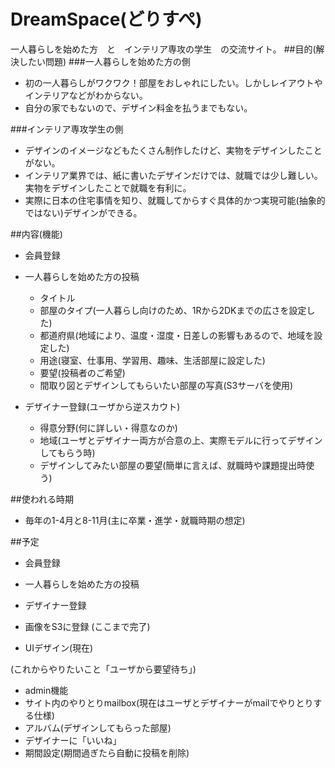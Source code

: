 # DreamSpace(どりすぺ)
一人暮らしを始めた方　と　インテリア専攻の学生　の交流サイト。
##目的(解決したい問題)
###一人暮らしを始めた方の側
  - 初の一人暮らしがワクワク！部屋をおしゃれにしたい。しかしレイアウトやインテリアなどがわからない。
  - 自分の家でもないので、デザイン料金を払うまでもない。

###インテリア専攻学生の側
  - デザインのイメージなどもたくさん制作したけど、実物をデザインしたことがない。
  - インテリア業界では、紙に書いたデザインだけでは、就職では少し難しい。実物をデザインしたことで就職を有利に。
  - 実際に日本の住宅事情を知り、就職してからすぐ具体的かつ実現可能(抽象的ではない)デザインができる。

##内容(機能)
  - 会員登録
  - 一人暮らしを始めた方の投稿
    - タイトル
    - 部屋のタイプ(一人暮らし向けのため、1Rから2DKまでの広さを設定した)
    - 都道府県(地域により、温度・湿度・日差しの影響もあるので、地域を設定した)
    - 用途(寝室、仕事用、学習用、趣味、生活部屋に設定した)
    - 要望(投稿者のご希望)
    - 間取り図とデザインしてもらいたい部屋の写真(S3サーバを使用)

  - デザイナー登録(ユーザから逆スカウト)
    - 得意分野(何に詳しい・得意なのか)
    - 地域(ユーザとデザイナー両方が合意の上、実際モデルに行ってデザインしてもらう時)
    - デザインしてみたい部屋の要望(簡単に言えば、就職時や課題提出時使う)

##使われる時期
  - 毎年の1-4月と8-11月(主に卒業・進学・就職時期の想定)

##予定
  - 会員登録
  - 一人暮らしを始めた方の投稿
  - デザイナー登録
  - 画像をS3に登録
  (ここまで完了)

  - UIデザイン(現在)

  (これからやりたいこと「ユーザから要望待ち」)
  - admin機能
  - サイト内のやりとりmailbox(現在はユーザとデザイナーがmailでやりとりする仕様)
  - アルバム(デザインしてもらった部屋)
  - デザイナーに「いいね」
  - 期間設定(期間過ぎたら自動に投稿を削除)
